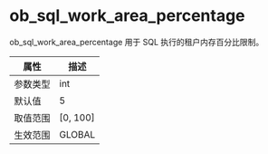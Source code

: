 ob_sql_work_area_percentage 
================================================

ob_sql_work_area_percentage 用于 SQL 执行的租户内存百分比限制。


| **属性** |   **描述**   |
|--------|------------|
| 参数类型   | int        |
| 默认值    | 5          |
| 取值范围   | \[0, 100\] |
| 生效范围   | GLOBAL     |


